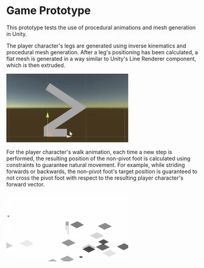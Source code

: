 # Game Prototype

This prototype tests the use of procedural animations and mesh generation in Unity.

The player character's legs are generated using inverse kinematics and procedural mesh generation. After a leg's positioning has been calculated, a flat mesh is generated in a way similar to Unity's Line Renderer component, which is then extruded.

![Inverse Kinematics](https://github.com/jonathancary1/game-prototype/blob/master/Images/Leg.gif)

For the player character's walk animation, each time a new step is performed, the resulting position of the non-pivot foot is calculated using constraints to guarantee natural movement. For example, while striding forwards or backwards, the non-pivot foot's target position is guaranteed to not cross the pivot foot with respect to the resulting player character's forward vector.

![Gameplay](https://github.com/jonathancary1/game-prototype/blob/master/Images/Game.gif)

